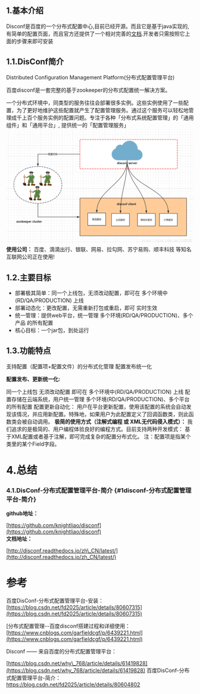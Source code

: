 ## 1.基本介绍

Disconf是百度的一个分布式配置中心,目前已经开源。而且它是基于java实现的,有简单的配置页面，而且官方还提供了一个相对完善的[文档](https://disconf.readthedocs.io/zh_CN/latest/).开发者只需按照它上面的步骤来即可安装

## 1.1.DisConf简介

Distributed Configuration Management Platform\(分布式配置管理平台\)

百度disconf是一套完整的基于zookeeper的分布式配置统一解决方案。

一个分布式环境中，同类型的服务往往会部署很多实例。这些实例使用了一些配置，为了更好地维护这些配置就产生了配置管理服务。通过这个服务可以轻松地管理成千上百个服务实例的配置问题。专注于各种「分布式系统配置管理」的「通用组件」和「通用平台」, 提供统一的「配置管理服务」
![img](/static/image/20180607092944288.png)
**使用公司：** 百度、滴滴出行、银联、网易、拉勾网、苏宁易购、顺丰科技 等知名互联网公司正在使用!
## 1.2.主要目标
* 部署极其简单：同一个上线包，无须改动配置，即可在 多个环境中(RD/QA/PRODUCTION) 上线
* 部署动态化：更改配置，无需重新打包或重启，即可 实时生效
* 统一管理：提供web平台，统一管理 多个环境(RD/QA/PRODUCTION)、多个产品 的所有配置
* 核心目标：一个jar包，到处运行

## 1.3.功能特点

支持配置（配置项+配置文件）的分布式化管理
配置发布统一化

**配置发布、更新统一化:**

同一个上线包 无须改动配置 即可在 多个环境中(RD/QA/PRODUCTION) 上线
配置存储在云端系统，用户统一管理 多个环境(RD/QA/PRODUCTION)、多个平台 的所有配置
配置更新自动化：
用户在平台更新配置，使用该配置的系统会自动发现该情况，并应用新配置。特殊地，如果用户为此配置定义了回调函数类，则此函数类会被自动调用。
**极简的使用方式（注解式编程 或 XML无代码侵入模式）：**
我们追求的是极简的、用户编程体验良好的编程方式。目前支持两种开发模式：
基于XML配置或者基于注解，即可完成复杂的配置分布式化。
注：配置项是指某个类里的某个Field字段。

# 4.总结

### 4.1.DisConf-分布式配置管理平台-简介 {#1disconf-分布式配置管理平台-简介}

**github地址：**

[https://github.com/knightliao/disconf](https://github.com/knightliao/disconf)  
**文档地址：**

[http://disconf.readthedocs.io/zh\_CN/latest/](http://disconf.readthedocs.io/zh_CN/latest/)

# 参考

百度DisConf-分布式配置管理平台-安装：  
[https://blog.csdn.net/fd2025/article/details/80607315](https://blog.csdn.net/fd2025/article/details/80607315)

\[分布式配置管理--百度disconf搭建过程和详细使用：  
[https://www.cnblogs.com/garfieldcgf/p/6439221.html](https://www.cnblogs.com/garfieldcgf/p/6439221.html)

Disconf —— 来自百度的分布式配置管理平台：

[https://blog.csdn.net/why\_768/article/details/61419828](https://blog.csdn.net/why_768/article/details/61419828)
百度DisConf-分布式配置管理平台-简介：
https://blog.csdn.net/fd2025/article/details/80604802


